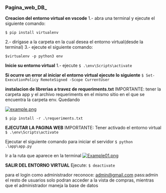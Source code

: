 ### Pagina_web_DB_

**Creacion del entorno virtual en vscode**
1.- abra una terminal y ejecute el siguiente comando:

`$ pip install virtualenv`

2.- dirígase a la carpeta en la cual desea el entorno virtual(desde la terminal)
3.- ejecute el siguiente comando:

`$virtualenv -p python3 env`

**Inicie su entorno virtual**
1.- ejecute 
`$ .\env\Scripts\activate`

**Si ocurre un error al iniciar el entorno virtual ejecute lo siguiente**
`$ Set-ExecutionPolicy RemoteSigned -Scope CurrentUser`

**instalacion de librerias a travez de requeriments.txt**
IMPORTANTE: tener la carpeta app y el archivo requeriments en el mismo sitio en el que se encuentra la carpeta env. Quedando

[![example.png](https://i.postimg.cc/3x65gP8N/example.png)](https://postimg.cc/tshMbvVG)

`$ pip install -r .\requeriments.txt`

**EJECUTAR LA PAGINA WEB**
IMPORTANTE: Tener activado el entorno virtual 
`$ .\env\Scripts\activate`

Ejecutar el siguiente comando para iniciar el servidor
`$ python .\app\app.py`

Ir a la ruta que aparece en la terminal
[![Example01.png](https://i.postimg.cc/9MsYbY4G/Example01.png)](https://postimg.cc/7GMzY7n6)

**SALIR DEL ENTORNO VIRTUAL**
Ejecute:
`$ deactivate`


para el login como administrador reconoce: admin@gmail.com      pass:admin
el resto de usuarios solo podran acceder a la vista de compras, mientras que el administrador maneja la base de datos
